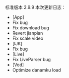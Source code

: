 标准版本 2.9.9
本次更新日志：

* [App]
* Fix bug
* Fix download bug
* Revert jianpian
* Fix scale video
* [IJK]
* Fix bug
* [Live]
* Fix LiveParser bug
* [Vod]
* Optimize danamku load